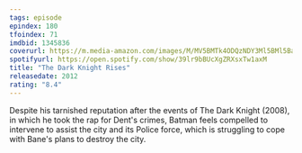 ```yaml
---
tags: episode
epindex: 180
tfoindex: 71
imdbid: 1345836
coverurl: https://m.media-amazon.com/images/M/MV5BMTk4ODQzNDY3Ml5BMl5BanBnXkFtZTcwODA0NTM4Nw@@._V1_SY300_CR0,0,202,300_.jpg
spotifyurl: https://open.spotify.com/show/39lr9bBUcXgZRXsxTw1axM
title: "The Dark Knight Rises"
releasedate: 2012
rating: "8.4"
---
```


Despite his tarnished reputation after the events of The Dark Knight (2008), in which he took the rap for Dent's crimes, Batman feels compelled to intervene to assist the city and its Police force, which is struggling to cope with Bane's plans to destroy the city.